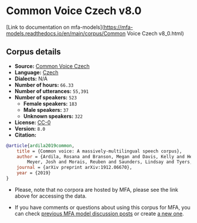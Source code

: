 
# Common Voice Czech v8.0

[Link to documentation on mfa-models](https://mfa-models.readthedocs.io/en/main/corpus/Common Voice Czech v8_0.html)

## Corpus details

- **Source:** [Common Voice Czech](https://voice.mozilla.org/en/datasets)
- **Language:** [Czech](https://en.wikipedia.org/wiki/Czech_language)
- **Dialects:** N/A
- **Number of hours:** `66.33`
- **Number of utterances:** `55,391`
- **Number of speakers:** `523`
  - **Female speakers:** `183`
  - **Male speakers:** `37`
  - **Unknown speakers:** `322`
- **License:** [CC-0](https://creativecommons.org/publicdomain/zero/1.0/)
- **Version:** `8.0`
- **Citation:**
```bibtex
@article{ardila2019common,
	title = {Common voice: A massively-multilingual speech corpus},
	author = {Ardila, Rosana and Branson, Megan and Davis, Kelly and Henretty, Michael and Kohler, Michael and
		Meyer, Josh and Morais, Reuben and Saunders, Lindsay and Tyers, Francis M and Weber, Gregor},
	journal = {arXiv preprint arXiv:1912.06670},
	year = {2019}
}

```

- Please, note that no corpora are hosted by MFA, please see the link above for accessing the data.

- If you have comments or questions about using this corpus for MFA, you can check [previous MFA model discussion posts](https://github.com/MontrealCorpusTools/mfa-models/discussions?discussions_q=Common+Voice+Czech+v8.0) or create [a new one](https://github.com/MontrealCorpusTools/mfa-models/discussions/new).
